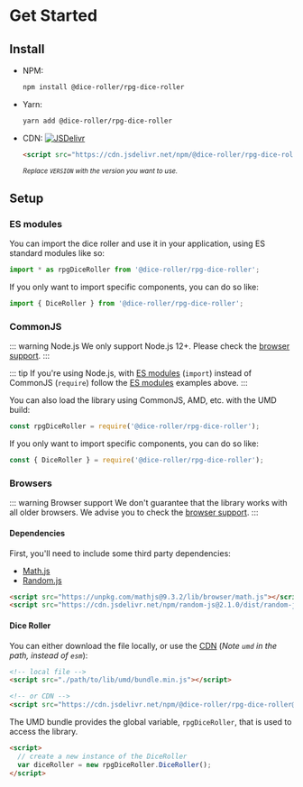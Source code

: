# Get Started

## Install

* NPM:
    ```bash
    npm install @dice-roller/rpg-dice-roller
    ```
* Yarn:
    ```bash
    yarn add @dice-roller/rpg-dice-roller
    ```
* CDN:
    [![JSDelivr](https://data.jsdelivr.com/v1/package/npm/@dice-roller/rpg-dice-roller/badge)](https://www.jsdelivr.com/package/npm/@dice-roller/rpg-dice-roller)
    
    ```html
    <script src="https://cdn.jsdelivr.net/npm/@dice-roller/rpg-dice-roller@VERSION/lib/umd/bundle.min.js"></script>
    ```
    <small>_Replace `VERSION` with the version you want to use._</small>


## Setup

### ES modules

You can import the dice roller and use it in your application, using ES standard modules like so:

```javascript
import * as rpgDiceRoller from '@dice-roller/rpg-dice-roller';
```

If you only want to import specific components, you can do so like:

```javascript
import { DiceRoller } from '@dice-roller/rpg-dice-roller';
```


### CommonJS 

::: warning Node.js
We only support Node.js 12+. Please check the [browser support](readme.md#browser-support).
:::

::: tip
If you're using Node.js, with [ES modules](https://nodejs.org/api/esm.html) (`import`) instead of CommonJS (`require`) follow the [ES modules](#es-modules) examples above.
:::

You can also load the library using CommonJS, AMD, etc. with the UMD build:

```javascript
const rpgDiceRoller = require('@dice-roller/rpg-dice-roller');
```

If you only want to import specific components, you can do so like:
```javascript
const { DiceRoller } = require('@dice-roller/rpg-dice-roller');
```


### Browsers

::: warning Browser support
We don't guarantee that the library works with all older browsers.
We advise you to check the [browser support](readme.md#browser-support).
:::


#### Dependencies

First, you'll need to include some third party dependencies:

* [Math.js](https://mathjs.org/download.html#download)
* [Random.js](https://github.com/ckknight/random-js#browser-using-script-tag)

```html
<script src="https://unpkg.com/mathjs@9.3.2/lib/browser/math.js"></script>
<script src="https://cdn.jsdelivr.net/npm/random-js@2.1.0/dist/random-js.umd.min.js"></script>
```


#### Dice Roller

You can either download the file locally, or use the [CDN](#install) (_Note `umd` in the path, instead of `esm`_):

```html
<!-- local file -->
<script src="./path/to/lib/umd/bundle.min.js"></script>

<!-- or CDN -->
<script src="https://cdn.jsdelivr.net/npm/@dice-roller/rpg-dice-roller@VERSION/lib/umd/bundle.min.js"></script>
```

The UMD bundle provides the global variable, `rpgDiceRoller`, that is used to access the library.

```html
<script>
  // create a new instance of the DiceRoller
  var diceRoller = new rpgDiceRoller.DiceRoller();
</script>
```
